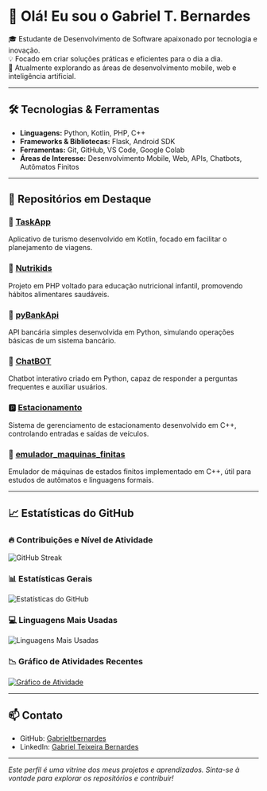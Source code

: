# 👋 Olá! Eu sou o Gabriel T. Bernardes

🎓 Estudante de Desenvolvimento de Software apaixonado por tecnologia e inovação.  
💡 Focado em criar soluções práticas e eficientes para o dia a dia.  
🌱 Atualmente explorando as áreas de desenvolvimento mobile, web e inteligência artificial.

---

## 🛠️ Tecnologias & Ferramentas

- **Linguagens:** Python, Kotlin, PHP, C++
- **Frameworks & Bibliotecas:** Flask, Android SDK
- **Ferramentas:** Git, GitHub, VS Code, Google Colab
- **Áreas de Interesse:** Desenvolvimento Mobile, Web, APIs, Chatbots, Autômatos Finitos

---

## 📂 Repositórios em Destaque

### 🚀 [TaskApp](https://github.com/Gabrieltbernardes/TaskApp)  
Aplicativo de turismo desenvolvido em Kotlin, focado em facilitar o planejamento de viagens.

### 🧒 [Nutrikids](https://github.com/Gabrieltbernardes/Nutrikids)  
Projeto em PHP voltado para educação nutricional infantil, promovendo hábitos alimentares saudáveis.

### 🏦 [pyBankApi](https://github.com/Gabrieltbernardes/pyBankApi)  
API bancária simples desenvolvida em Python, simulando operações básicas de um sistema bancário.

### 🤖 [ChatBOT](https://github.com/Gabrieltbernardes/ChatBOT)  
Chatbot interativo criado em Python, capaz de responder a perguntas frequentes e auxiliar usuários.

### 🅿️ [Estacionamento](https://github.com/Gabrieltbernardes/Estacionamento)  
Sistema de gerenciamento de estacionamento desenvolvido em C++, controlando entradas e saídas de veículos.

### 🔄 [emulador_maquinas_finitas](https://github.com/Gabrieltbernardes/emulador_maquinas_finitas)  
Emulador de máquinas de estados finitos implementado em C++, útil para estudos de autômatos e linguagens formais.

---

## 📈 Estatísticas do GitHub

### 🔥 Contribuições e Nível de Atividade

![GitHub Streak](https://github-readme-streak-stats.herokuapp.com?user=Gabrieltbernardes&theme=radical&hide_border=true)

### 📊 Estatísticas Gerais

![Estatísticas do GitHub](https://github-readme-stats.vercel.app/api?username=Gabrieltbernardes&show_icons=true&theme=radical&hide_border=true)

### 💻 Linguagens Mais Usadas

![Linguagens Mais Usadas](https://github-readme-stats.vercel.app/api/top-langs/?username=Gabrieltbernardes&layout=compact&theme=radical&hide_border=true)

### 📉 Gráfico de Atividades Recentes

[![Gráfico de Atividade](https://github-readme-activity-graph.vercel.app/graph?username=Gabrieltbernardes&theme=react-dark&hide_border=true)](https://github.com/ashutosh00710/github-readme-activity-graph)

---

## 📫 Contato

- GitHub: [Gabrieltbernardes](https://github.com/Gabrieltbernardes)
- LinkedIn: [Gabriel Teixeira Bernardes](https://www.linkedin.com/in/gabriel-teixeira-bernardes-2b97ab271)

---

*Este perfil é uma vitrine dos meus projetos e aprendizados. Sinta-se à vontade para explorar os repositórios e contribuir!*
